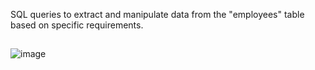 SQL queries to extract and manipulate data from the "employees" table based on specific requirements.
##
![image](https://github.com/user-attachments/assets/83d8b65b-1a6a-478a-899c-88f21cfb7ef2)
